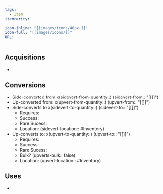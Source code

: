 ```yaml
---
tags:
  - Item
itemrarity: 

icon-inline: "[[images/icons/40px-]]"
icon-full: "[[images/icons/]]"
URL:
---
```


## Acquisitions
- 

## Conversions 
- Side-converted from x(sidevert-from-quantity::) (sidevert-from:: "[[]]")
- Up-converted from: x(upvert-from-quantity::) (upvert-from:: "[[]]")
- Side-converts to x(sidevert-to-quantity::) (sidevert-to:: "[[]]") 
	- Requires: 
	- Success: 
	- Rare Sucess: 
	- Location: (sidevert-location:: #Inventory)
- Up-converts to: x(upvert-to-quantity::) (upvert-to:: "[[]]")
	- Requires: 
	- Success: 
	- Rare Sucess: 
	- Bulk? (upverts-bulk:: false)
	- Location: (upvert-location:: #Inventory)

## Uses
- 
